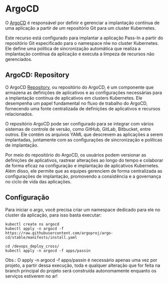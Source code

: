 # ArgoCD

O [ArgoCD](https://github.com/JhonataAugust0/devops_nlw/blob/master/devops_deploy_cross/apps/passin/argo.yaml) é responsável por definir e gerenciar a implantação contínua de uma aplicação a partir de um repositório Git para um cluster Kubernetes.

Este recurso está configurado para implantar a aplicação Pass-In a partir do repositório Git especificado para o namespace nlw no cluster Kubernetes. Ele define uma política de sincronização automática que realiza a implantação contínua da aplicação e executa a limpeza de recursos não gerenciados.

## ArgoCD: Repository

O ArgoCD [Repository](https://github.com/JhonataAugust0/devops_nlw/blob/master/devops_deploy_cross/apps/passin/repository.yaml), ou repositório do ArgoCD, é um componente que armazena as definições de aplicativos e as configurações necessárias para a implantação contínua de aplicativos em clusters Kubernetes. Ele desempenha um papel fundamental no fluxo de trabalho do ArgoCD, fornecendo uma fonte centralizada de definições de aplicativos e recursos relacionados.

O repositório ArgoCD pode ser configurado para se integrar com vários sistemas de controle de versão, como GitHub, GitLab, Bitbucket, entre outros. Ele contém os arquivos YAML que descrevem as aplicações a serem implantadas, juntamente com as configurações de sincronização e políticas de implantação.

Por meio do repositório do ArgoCD, os usuários podem versionar as definições de aplicativos, rastrear alterações ao longo do tempo e colaborar de forma eficaz na configuração e implantação de aplicativos Kubernetes. Além disso, ele permite que as equipes gerenciem de forma centralizada as configurações de implantação, promovendo a consistência e a governança no ciclo de vida das aplicações.

## Configuração

Para iniciar o argo, você precisa criar um namespace dedicado para ele no cluster da aplicação, para isso basta executar:

```
kubectl create ns argocd
kubectl apply -n argocd -f https://raw.githubusercontent.com/argoproj/argo-cd/stable/manifests/install.yaml

cd /devops_deploy_cross/
kubectl apply -n argocd -f apps/passin
```

Obs.: O apply -n argocd -f apps/passin é necessário apenas uma vez por projeto, a partir dessa execução, toda e qualquer alteração que for feita na branch principal do projeto será construída autonomamente enquanto os serviços estiverem no ar!
